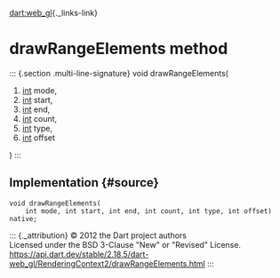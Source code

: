 [dart:web\_gl](../../dart-web_gl/dart-web_gl-library){._links-link}

drawRangeElements method
========================

::: {.section .multi-line-signature}
void drawRangeElements(

1.  [int](../../dart-core/int-class) mode,
2.  [int](../../dart-core/int-class) start,
3.  [int](../../dart-core/int-class) end,
4.  [int](../../dart-core/int-class) count,
5.  [int](../../dart-core/int-class) type,
6.  [int](../../dart-core/int-class) offset

)
:::

Implementation {#source}
--------------

``` {.language-dart data-language="dart"}
void drawRangeElements(
    int mode, int start, int end, int count, int type, int offset) native;
```

::: {._attribution}
© 2012 the Dart project authors\
Licensed under the BSD 3-Clause \"New\" or \"Revised\" License.\
<https://api.dart.dev/stable/2.18.5/dart-web_gl/RenderingContext2/drawRangeElements.html>
:::
